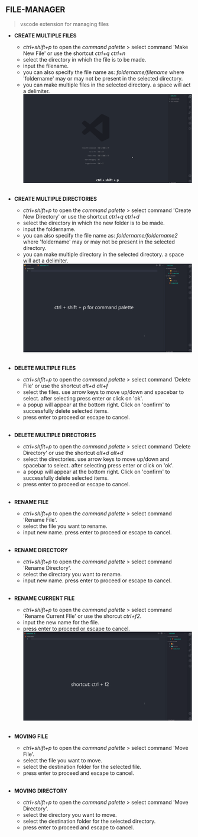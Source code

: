 ## FILE-MANAGER

>  vscode extension for managing files

  * __CREATE MULTIPLE FILES__
    * *ctrl+shift+p* to open the *command palette* > select command 'Make New File' or use the shortcut *ctrl+q ctrl+n*
    * select the directory in which the file is to be made.
    * input the filename.
    * you can also specify the file name as: *foldername/filename* where 'foldername' may or may not be present in the selected directory.
    * you can make multiple files in the selected directory. a space will act a delimiter.
    ![Make new File](images/make-new-file.gif)
    <br/>

  * __CREATE MULTIPLE DIRECTORIES__
    * *ctrl+shift+p* to open the *command palette* > select command 'Create New Directory' or use the shortcut *ctrl+q ctrl+d*
    * select the directory in which the new folder is to be made.
    * input the foldername.
    * you can also specify the file name as: *foldername/foldername2* where 'foldername' may or may not be present in the selected directory.
    * you can make multiple directory in the selected directory. a space will act a delimiter.
    ![Make new Directory](images/make-new-dir.gif)
    <br/>

  * __DELETE MULTIPLE FILES__
    * *ctrl+shfit+p* to open the *command palette* > select command 'Delete File' or use the shortcut *alt+d alt+f*
    * select the files. use arrow keys to move up/down and spacebar to select. after selecting press enter or click on 'ok'.
    * a popup will appear at the bottom right. Click on 'confirm' to successfully delete selected items.
    * press enter to proceed or escape to cancel.
    <br/>

  * __DELETE MULTIPLE DIRECTORIES__
    * *ctrl+shfit+p* to open the *command palette* > select command 'Delete Directory' or use the shortcut *alt+d alt+d*
    * select the directories. use arrow keys to move up/down and spacebar to select. after selecting press enter or click on 'ok'.
    * a popup will appear at the bottom right. Click on 'confirm' to successfully delete selected items.
    * press enter to proceed or escape to cancel.
    <br/>

  * __RENAME FILE__
    * *ctrl+shift+p* to open the *command palette* > select command 'Rename File'.
    * select the file you want to rename.
    * input new name. press enter to proceed or escape to cancel.
    <br/>

  * __RENAME DIRECTORY__
    * *ctrl+shift+p* to open the *command palette* > select command 'Rename Directory'.
    * select the directory you want to rename.
    * input new name. press enter to proceed or escape to cancel.
    <br/>

  * __RENAME CURRENT FILE__
    * *ctrl+shift+p* to open the *command palette* > select command 'Rename Current FIle' or use the shorcut *ctrl+f2*.
    * input the new name for the file.
    * press enter to proceed or escape to cancel.
    ![Rename Current File](images/rename-current-file.gif)
    <br/>

  * __MOVING FILE__
    * *ctrl+shift+p* to open the *command palette* > select command 'Move File'.
    * select the file you want to move.
    * select the destination folder for the selected file.
    * press enter to proceed and escape to cancel.
    <br/>

  * __MOVING DIRECTORY__
    * *ctrl+shift+p* to open the *command palette* > select command 'Move Directory'.
    * select the directory you want to move.
    * select the destination folder for the selected directory.
    * press enter to proceed and escape to cancel.